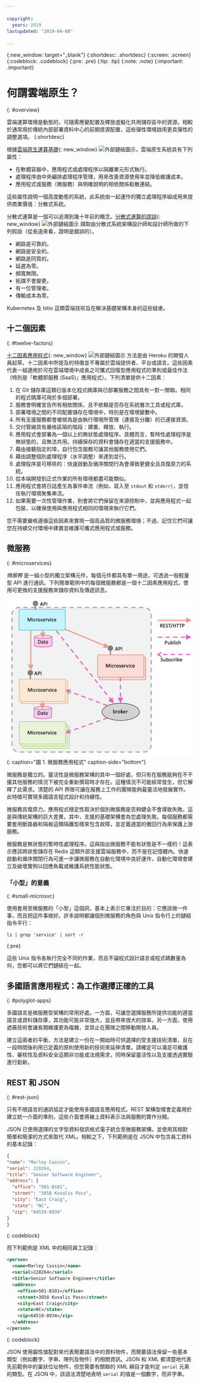 ```yaml
---

copyright:
  years: 2019
lastupdated: "2019-04-08"

---
```


{:new_window: target="_blank"}
{:shortdesc: .shortdesc}
{:screen: .screen}
{:codeblock: .codeblock}
{:pre: .pre}
{:tip: .tip}
{:note: .note}
{:important: .important}

# 何謂雲端原生？
{: #overview}

雲端運算環境是動態的，可隨需應變配置及釋放虛擬化共用儲存區中的資源。相較於通常用於傳統內部部署資料中心的前期資源配置，這些彈性環境啟用更具彈性的調整選項。
{:shortdesc}

根據[雲端原生運算基礎](https://cncf.io/about/charter){: new_window} ![外部鏈結圖示](../icons/launch-glyph.svg "外部鏈結圖示")，雲端原生系統具有下列屬性：

- 在軟體容器中，應用程式或處理程序以隔離單元形式執行。
- 處理程序由中央編排處理程序管理，用來改善資源使用率並降低維護成本。
- 應用程式或服務（微服務）與明確說明的相依關係鬆散連結。

這些屬性說明一個高度動態的系統，此系統由一起運作的獨立處理程序組成用來提供商業價值：分散式系統。

分散式運算是一個可以追溯到幾十年前的概念。[分散式運算的謬誤](http://www.rgoarchitects.com/Files/fallacies.pdf){: new_window} ![外部鏈結圖示](../icons/launch-glyph.svg "外部鏈結圖示") 擷取由分散式系統架構設計師和設計師所做的下列假設（從長遠來看，證明是錯誤的）。 

* 網路是可靠的。
* 網路是安全的。
* 網路是同質的。
* 延遲為零。
* 頻寬無限。
* 拓蹼不會變更。
* 有一位管理者。
* 傳輸成本為零。

Kubernetes 及 Istio 這類雲端技術旨在解決基礎架構本身的這些疑慮。

## 十二個因素
{: #twelve-factors}

[十二因素應用程式](http://12factor.net){: new_window} ![外部鏈結圖示](../icons/launch-glyph.svg "外部鏈結圖示") 方法是由 Heroku 的開發人員起草。十二因素中所提及的特徵並不專屬於雲端提供者、平台或語言。這些因素代表一組適用於可在雲端環境中成長之可攜式回復型應用程式的準則或最佳作法（特別是「軟體即服務 (SaaS)」應用程式）。下列清單提供十二因素：

1. 在 Git 儲存庫這類已版本化程式碼庫與已部署服務之間具有一對一關聯。相同的程式碼庫可用於多個部署。
2. 服務會明確宣告所有相依關係，且不依賴是否存在系統層次工具或程式庫。
3. 部署環境之間的不同配置儲存在環境中，特別是在環境變數中。
4. 所有支援服務都會被視為是由執行環境所管理（連接及分離）的已連接資源。
5. 交付管線具有嚴格區隔的階段：建置、釋放、執行。
6. 應用程式會部署為一個以上的無狀態處理程序。具體而言，暫時性處理程序是無狀態的，且無法共用。持續保存的資料會儲存在適當的支援服務中。
7. 藉由接聽指定的埠，自行包含服務可讓其他服務使用它們。
8. 藉由調整個別處理程序（水平調整）來達到並行。
9. 處理程序是可移除的：快速啟動及循序關閉行為會導致更健全且具復原力的系統。
10. 從本端開發到正式作業的所有環境都盡可能類似。
11. 應用程式會將日誌產生為事件串流（例如，寫入至 `stdout` 和 `stderr`），並信任執行環境聚集串流。
12. 如果需要一次性管理作業，則會將它們保留在來源控制中，並與應用程式一起包裝，以確保使用與應用程式相同的環境來執行它們。

您不需要嚴格遵循這些因素來實現一個高品質的微服務環境；不過，記住它們可讓您在持續交付環境中建置並維護可攜式應用程式或服務。

## 微服務
{: #microservices}

*微服務* 是一組小型的獨立架構元件，每個元件都具有單一用途，可透過一般輕量型 API 進行通訊。下列簡單範例中的每個微服務都是一個十二因素應用程式，使用可更換的支援服務來儲存資料及傳遞訊息。

![微服務應用程式](images/microservice.png "微服務應用程式"){: caption="圖 1. 微服務應用程式" caption-side="bottom"}

微服務是獨立的。靈活性是微服務架構的其中一個好處，但只有在服務能夠在不干擾其他服務的情況下被完全重新撰寫時才存在。這種情況不可能經常發生，但它解釋了此需求。清楚的 API 界限可讓在服務上工作的團隊能夠最靈活地發展實作。此特徵可實現多國語言程式設計和持續性。

微服務具復原力。應用程式穩定性取決於個別微服務是否夠健全不會導致失敗。這是與傳統架構的巨大差異，其中，支援的基礎架構會為您處理失敗。每個服務都需要套用斷路器和隔板這類隔離型樣來包含故障，並定義適當的撤回行為來保護上游服務。

微服務是無狀態的暫時性處理程序。這與指出微服務不能有狀態是不一樣的！這表示應該將狀態儲存在 Redis 這類外部支援雲端服務中，而不是在記憶體內。快速啟動和循序關閉行為可進一步讓微服務在自動化環境中良好運作，自動化環境會建立及破壞實例以回應負載或維護系統性能狀態。

### 「小型」的意義
{: #small-microsvc}

使用套用至微服務的「小型」這個詞，基本上表示它專注於目的：它應該做一件事，而且把這件事做好。許多說明都讓個別微服務的角色與 Unix 指令行上的鏈結指令平行：

```
ls | grep 'service' | sort -r
```
{:pre}

這些 Unix 指令各執行完全不同的作業，而且不論程式設計語言或程式碼數量為何，您都可以將它們鏈結在一起。

## 多國語言應用程式：為工作選擇正確的工具
{: #polyglot-apps}

多國語言是微服務型架構的常用好處。一方面，可讓您選擇服務所提供功能的適當語言或資料儲存庫，其功能可能非常強大，並且帶來很大的效率。另一方面，使用遮蔽技術會讓長期維護更為複雜，並禁止在團隊之間移動開發人員。 

建立這兩者的平衡，方法是建立一份在一開始時可供選擇的受支援技術清單，且在一段時間後利用已定義的原則使用新的技術來延伸清單。請確定可以滿足可維護性、審核性及資料安全這類非功能或法規需求，同時保留靈活性以及支援透過實驗進行創新。

## REST 和 JSON
{: #rest-json}

只有不限語言的通訊協定才能使用多國語言應用程式。REST 架構型樣會定義用於建立統一介面的準則，這些介面會將線上資料表示法與服務的實作分開。

JSON 已使用選擇的文字型資料發訊格式電子統合至微服務架構，並使用其相對簡單和簡潔的方式來取代 XML。相較之下，下列範例是在 JSON 中包含員工資料的基本記錄：

  ```json
{
  "name": "Marley Cassin",
  "serial": 228264,
  "title": "Senior Software Engineer",
  "address": {
    "office": "501-B101",
    "street": "3858 Kuvalis Pass",
    "city": "East Craig",
    "state": "NC",
    "zip": "64519-8934"
  }
}
```
{: codeblock}

而下列範例是 XML 中的相同員工記錄：

```xml
<person>
  <name>Marley Cassin</name>
  <serial>228264</serial>
  <title>Senior Software Engineer</title>
  <address>
    <office>501-B101</office>
    <street>3858 Kuvalis Pass</street>
    <city>East Craig</city>
    <state>NC</state>
    <zip>64519-8934</zip>
  </address>
</person>
```
{: codeblock}

JSON 使用屬性值配對來代表簡要語法中的資料物件，而簡要語法保留一些基本類型（例如數字、字串、陣列及物件）的相關資訊。JSON 和 XML 都清楚地代表先前範例中的巢狀位址物件，但您需要有關聯的 XML 綱目才能判定 `serial` 元素的類型。在 JSON 中，該語法清楚地表明 `serial` 的值是一個數字，而非字串。
